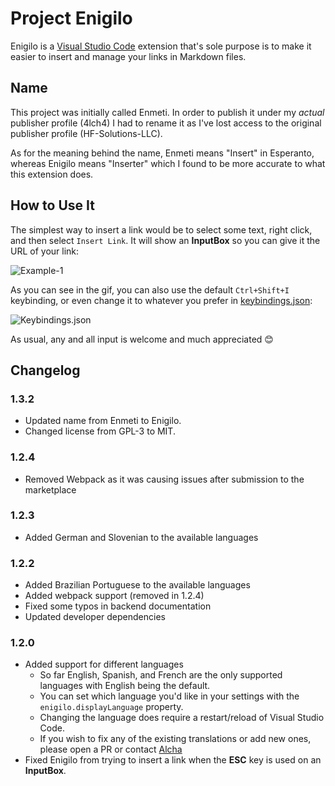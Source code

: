 # Project Enigilo

Enigilo is a [Visual Studio Code][0] extension that's sole purpose is to make it easier to insert and manage your links in Markdown files.

## Name

This project was initially called Enmeti. In order to publish it under my _actual_ publisher profile (4lch4) I had to rename it as I've lost access to the original publisher profile (HF-Solutions-LLC).

As for the meaning behind the name, Enmeti means "Insert" in Esperanto, whereas Enigilo means "Inserter" which I found to be more accurate to what this extension does.

## How to Use It

The simplest way to insert a link would be to select some text, right click, and then select `Insert Link`. It will show an **InputBox** so you can give it the URL of your link:

![Example-1][1]

As you can see in the gif, you can also use the default `Ctrl+Shift+I` keybinding, or even change it to whatever you prefer in [keybindings.json][5]:

![Keybindings.json][2]

As usual, any and all input is welcome and much appreciated 😊

## Changelog

### 1.3.2

- Updated name from Enmeti to Enigilo.
- Changed license from GPL-3 to MIT.

### 1.2.4

- Removed Webpack as it was causing issues after submission to the marketplace

### 1.2.3

- Added German and Slovenian to the available languages

### 1.2.2

- Added Brazilian Portuguese to the available languages
- Added webpack support (removed in 1.2.4)
- Fixed some typos in backend documentation
- Updated developer dependencies

### 1.2.0

- Added support for different languages
  - So far English, Spanish, and French are the only supported languages with English being the default.
  - You can set which language you'd like in your settings with the `enigilo.displayLanguage` property.
  - Changing the language does require a restart/reload of Visual Studio Code.
  - If you wish to fix any of the existing translations or add new ones, please open a PR or contact [Alcha][6]
- Fixed Enigilo from trying to insert a link when the **ESC** key is used on an **InputBox**.

[0]: http://code.visualstudio.com
[1]: https://i.imgur.com/XOLPFvF.gif
[2]: https://i.imgur.com/zOo6U4E.png
[3]: https://dev.to/link2twenty/comment/4k81
[4]: https://dev.to/link2twenty
[5]: https://code.visualstudio.com/docs/getstarted/keybindings
[6]: https://alcha.org
